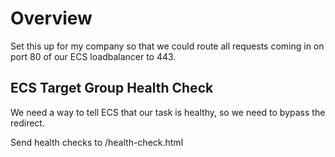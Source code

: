 # Overview
Set this up for my company so that we could route all requests coming in on port 80
of our ECS loadbalancer to 443.

## ECS Target Group Health Check
We need a way to tell ECS that our task is healthy, so we need to bypass the redirect.

Send health checks to /health-check.html